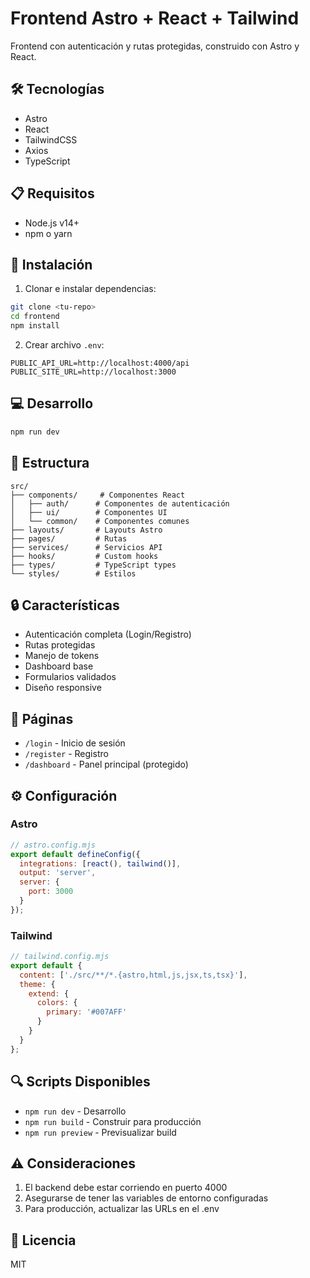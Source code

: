 # Frontend Astro + React + Tailwind

Frontend con autenticación y rutas protegidas, construido con Astro y React.

## 🛠 Tecnologías

- Astro
- React
- TailwindCSS
- Axios
- TypeScript

## 📋 Requisitos

- Node.js v14+
- npm o yarn

## 🚀 Instalación

1. Clonar e instalar dependencias:
```bash
git clone <tu-repo>
cd frontend
npm install
```

2. Crear archivo `.env`:
```env
PUBLIC_API_URL=http://localhost:4000/api
PUBLIC_SITE_URL=http://localhost:3000
```

## 💻 Desarrollo

```bash
npm run dev
```

## 📁 Estructura

```
src/
├── components/     # Componentes React
│   ├── auth/      # Componentes de autenticación
│   ├── ui/        # Componentes UI
│   └── common/    # Componentes comunes
├── layouts/       # Layouts Astro
├── pages/         # Rutas
├── services/      # Servicios API
├── hooks/         # Custom hooks
├── types/         # TypeScript types
└── styles/        # Estilos
```

## 🔒 Características

- Autenticación completa (Login/Registro)
- Rutas protegidas
- Manejo de tokens
- Dashboard base
- Formularios validados
- Diseño responsive

## 📱 Páginas

- `/login` - Inicio de sesión
- `/register` - Registro
- `/dashboard` - Panel principal (protegido)

## ⚙️ Configuración

### Astro
```javascript
// astro.config.mjs
export default defineConfig({
  integrations: [react(), tailwind()],
  output: 'server',
  server: {
    port: 3000
  }
});
```

### Tailwind
```javascript
// tailwind.config.mjs
export default {
  content: ['./src/**/*.{astro,html,js,jsx,ts,tsx}'],
  theme: {
    extend: {
      colors: {
        primary: '#007AFF'
      }
    }
  }
};
```

## 🔍 Scripts Disponibles

- `npm run dev` - Desarrollo
- `npm run build` - Construir para producción
- `npm run preview` - Previsualizar build

## ⚠️ Consideraciones

1. El backend debe estar corriendo en puerto 4000
2. Asegurarse de tener las variables de entorno configuradas
3. Para producción, actualizar las URLs en el .env

## 📝 Licencia

MIT
